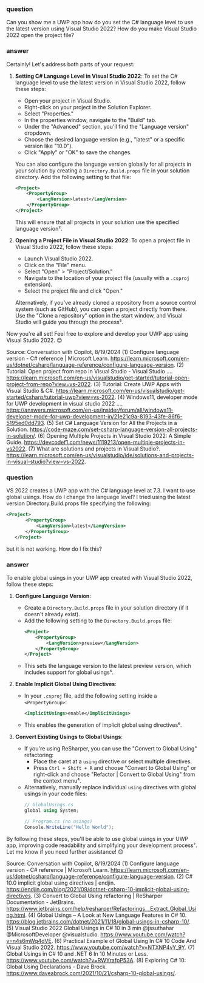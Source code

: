 ### question
Can you show me a UWP app how do you set the C# language level to use the latest version using Visual Studio 2022?  How do you make Visual Studio 2022 open the project file?

### answer
Certainly! Let's address both parts of your request:

1. **Setting C# Language Level in Visual Studio 2022**:
   To set the C# language level to use the latest version in Visual Studio 2022, follow these steps:

   - Open your project in Visual Studio.
   - Right-click on your project in the Solution Explorer.
   - Select "Properties."
   - In the properties window, navigate to the "Build" tab.
   - Under the "Advanced" section, you'll find the "Language version" dropdown.
   - Choose the desired language version (e.g., "latest" or a specific version like "10.0").
   - Click "Apply" or "OK" to save the changes.

   You can also configure the language version globally for all projects in your solution by creating a `Directory.Build.props` file in your solution directory. Add the following setting to that file:

   ```xml
   <Project>
       <PropertyGroup>
           <LangVersion>latest</LangVersion>
       </PropertyGroup>
   </Project>
   ```

   This will ensure that all projects in your solution use the specified language version².

2. **Opening a Project File in Visual Studio 2022**:
   To open a project file in Visual Studio 2022, follow these steps:

   - Launch Visual Studio 2022.
   - Click on the "File" menu.
   - Select "Open" > "Project/Solution."
   - Navigate to the location of your project file (usually with a `.csproj` extension).
   - Select the project file and click "Open."

   Alternatively, if you've already cloned a repository from a source control system (such as GitHub), you can open a project directly from there. Use the "Clone a repository" option in the start window, and Visual Studio will guide you through the process⁵.

Now you're all set! Feel free to explore and develop your UWP app using Visual Studio 2022. 😊

Source: Conversation with Copilot, 8/19/2024
(1) Configure language version - C# reference | Microsoft Learn. https://learn.microsoft.com/en-us/dotnet/csharp/language-reference/configure-language-version.
(2) Tutorial: Open project from repo in Visual Studio - Visual Studio .... https://learn.microsoft.com/en-us/visualstudio/get-started/tutorial-open-project-from-repo?view=vs-2022.
(3) Tutorial: Create UWP Apps with Visual Studio & C#. https://learn.microsoft.com/en-us/visualstudio/get-started/csharp/tutorial-uwp?view=vs-2022.
(4) Windows11, developer mode for UWP development in visual studio 2022 .... https://answers.microsoft.com/en-us/insider/forum/all/windows11-developer-mode-for-uwp-development-in/21e21c9a-8193-43fe-86f6-5195ed0dd793.
(5) Set C# Language Version for All the Projects in a Solution. https://code-maze.com/set-csharp-language-version-all-projects-in-solution/.
(6) Opening Multiple Projects in Visual Studio 2022: A Simple Guide. https://devcodef1.com/news/1119213/open-multiple-projects-in-vs2022.
(7) What are solutions and projects in Visual Studio?. https://learn.microsoft.com/en-us/visualstudio/ide/solutions-and-projects-in-visual-studio?view=vs-2022.

### question
VS 2022 creates a UWP app with the C# language level at 7.3.  I want to use global usings.  How do I change the language level?  I tried using the latest version Directory.Build.props file specifying the following:
```xml
<Project>
       <PropertyGroup>
           <LangVersion>latest</LangVersion>
       </PropertyGroup>
   </Project>
```   
but it is not working.  How do I fix this?

### answer
To enable global usings in your UWP app created with Visual Studio 2022, follow these steps:

1. **Configure Language Version**:
   - Create a `Directory.Build.props` file in your solution directory (if it doesn't already exist).
   - Add the following setting to the `Directory.Build.props` file:
     ```xml
     <Project>
         <PropertyGroup>
             <LangVersion>preview</LangVersion>
         </PropertyGroup>
     </Project>
     ```
   - This sets the language version to the latest preview version, which includes support for global usings⁵.

2. **Enable Implicit Global Using Directives**:
   - In your `.csproj` file, add the following setting inside a `<PropertyGroup>`:
     ```xml
     <ImplicitUsings>enable</ImplicitUsings>
     ```
   - This enables the generation of implicit global using directives⁶.

3. **Convert Existing Usings to Global Usings**:
   - If you're using ReSharper, you can use the "Convert to Global Using" refactoring:
     - Place the caret at a `using` directive or select multiple directives.
     - Press `Ctrl + Shift + R` and choose "Convert to Global Using" or right-click and choose "Refactor | Convert to Global Using" from the context menu⁴.
   - Alternatively, manually replace individual `using` directives with global usings in your code files:
     ```csharp
     // GlobalUsings.cs
     global using System;

     // Program.cs (no usings)
     Console.WriteLine("Hello World");
     ```

By following these steps, you'll be able to use global usings in your UWP app, improving code readability and simplifying your development process⁷. Let me know if you need further assistance! 😊

Source: Conversation with Copilot, 8/19/2024
(1) Configure language version - C# reference | Microsoft Learn. https://learn.microsoft.com/en-us/dotnet/csharp/language-reference/configure-language-version.
(2) C# 10.0 implicit global using directives | endjin. https://endjin.com/blog/2021/09/dotnet-csharp-10-implicit-global-using-directives.
(3) Convert to Global Using refactoring | ReSharper Documentation - JetBrains. https://www.jetbrains.com/help/resharper/Refactorings__Extract_Global_Using.html.
(4) Global Usings – A Look at New Language Features in C# 10. https://blog.jetbrains.com/dotnet/2021/11/18/global-usings-in-csharp-10/.
(5) Visual Studio 2022 Global Usings in C# 10 in 3 min @jssuthahar @MicrosoftDeveloper @visualstudio. https://www.youtube.com/watch?v=n4s6mWq4dVE.
(6) Practical Example of Global Using In C# 10 Code And Visual Studio 2022. https://www.youtube.com/watch?v=NTXNP4vY_9Y.
(7) Global Usings in C# 10 and .NET 6 In 10 Minutes or Less. https://www.youtube.com/watch?v=RWYrafpP53A.
(8) Exploring C# 10: Global Using Declarations - Dave Brock. https://www.daveabrock.com/2021/10/21/csharp-10-global-usings/.

